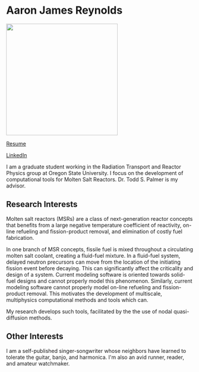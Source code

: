 # Aaron James Reynolds

<img src="https://github.com/aaronjamesreynolds/osu-transport/blob/gh-pages/users/reynolaa/images/gitpic.jpg" height="300">

[Resume](./files/Resume_AJR.pdf)

[LinkedIn](https://www.linkedin.com/in/aaron-james-reynolds-23b0b9a1/)

I am a graduate student working in the Radiation Transport and Reactor Physics group at Oregon State University.
I focus on the development of computational tools for Molten Salt Reactors. Dr. Todd S. Palmer is my advisor.

## Research Interests

Molten salt reactors (MSRs) are a class of next-generation reactor concepts that benefits from a large negative
temperature coefficient of reactivity, on-line refueling and fission-product removal, and elimination of costly fuel fabrication.

In one branch of MSR concepts, fissile fuel is mixed throughout a circulating molten salt coolant,
creating a fluid-fuel mixture. In a fluid-fuel system, delayed neutron precursors can move from the location
of the initiating fission event before decaying. This can significantly affect the criticality and design of a system. Current modeling software is oriented towards solid-fuel designs and cannot properly model this phenomenon. Similarly, current modeling software cannot properly model on-line refueling and fission-product removal. This motivates the development of multiscale, multiphysics computational methods and tools which can.

My research develops such tools, facilitated by the the use of nodal quasi-diffusion methods.

## Other Interests

I am a self-published singer-songwriter whose neighbors have learned to tolerate the guitar, banjo, and harmonica.
I'm also an avid runner, reader, and amateur watchmaker.
